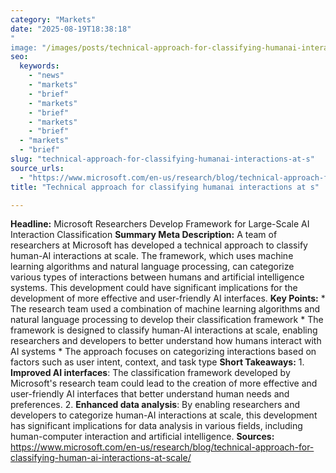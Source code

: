 ```yaml
---
category: "Markets"
date: "2025-08-19T18:38:18"
"
image: "/images/posts/technical-approach-for-classifying-humanai-interactions-at-s.jpg"
seo:
  keywords:
    - "news"
    - "markets"
    - "brief"
    - "markets"
    - "brief"
    - "markets"
    - "brief"
  - "markets"
  - "brief"
slug: "technical-approach-for-classifying-humanai-interactions-at-s"
source_urls:
  - "https://www.microsoft.com/en-us/research/blog/technical-approach-for-classifying-human-ai-interactions-at-scale/"
title: "Technical approach for classifying humanai interactions at s"

---
```


**Headline:** Microsoft Researchers Develop Framework for Large-Scale AI Interaction Classification  **Summary Meta Description:** A team of researchers at Microsoft has developed a technical approach to classify human-AI interactions at scale. The framework, which uses machine learning algorithms and natural language processing, can categorize various types of interactions between humans and artificial intelligence systems. This development could have significant implications for the development of more effective and user-friendly AI interfaces.  **Key Points:**  * The research team used a combination of machine learning algorithms and natural language processing to develop their classification framework * The framework is designed to classify human-AI interactions at scale, enabling researchers and developers to better understand how humans interact with AI systems * The approach focuses on categorizing interactions based on factors such as user intent, context, and task type  **Short Takeaways:**  1. **Improved AI interfaces**: The classification framework developed by Microsoft's research team could lead to the creation of more effective and user-friendly AI interfaces that better understand human needs and preferences. 2. **Enhanced data analysis**: By enabling researchers and developers to categorize human-AI interactions at scale, this development has significant implications for data analysis in various fields, including human-computer interaction and artificial intelligence.  **Sources:**  https://www.microsoft.com/en-us/research/blog/technical-approach-for-classifying-human-ai-interactions-at-scale/